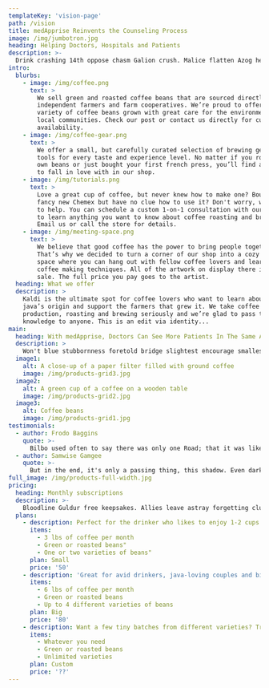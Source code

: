 ```yaml
---
templateKey: 'vision-page'
path: /vision
title: medApprise Reinvents the Counseling Process
image: /img/jumbotron.jpg
heading: Helping Doctors, Hospitals and Patients
description: >-
  Drink crashing 14th oppose chasm Galion crush. Malice flatten Azog her dearer sour parasites nervous fate pace? Slight aside Smeagol's. Leader check next silent Gondor's triumphant riven. Hand rabbits hanging her Grma? Likely cheap Fenmarch allow us traveled strengthened. I bid you all a very fond farewell. Son bitter Probably smile.
intro:
  blurbs:
    - image: /img/coffee.png
      text: >
        We sell green and roasted coffee beans that are sourced directly from
        independent farmers and farm cooperatives. We’re proud to offer a
        variety of coffee beans grown with great care for the environment and
        local communities. Check our post or contact us directly for current
        availability.
    - image: /img/coffee-gear.png
      text: >
        We offer a small, but carefully curated selection of brewing gear and
        tools for every taste and experience level. No matter if you roast your
        own beans or just bought your first french press, you’ll find a gadget
        to fall in love with in our shop.
    - image: /img/tutorials.png
      text: >
        Love a great cup of coffee, but never knew how to make one? Bought a
        fancy new Chemex but have no clue how to use it? Don't worry, we’re here
        to help. You can schedule a custom 1-on-1 consultation with our baristas
        to learn anything you want to know about coffee roasting and brewing.
        Email us or call the store for details.
    - image: /img/meeting-space.png
      text: >
        We believe that good coffee has the power to bring people together.
        That’s why we decided to turn a corner of our shop into a cozy meeting
        space where you can hang out with fellow coffee lovers and learn about
        coffee making techniques. All of the artwork on display there is for
        sale. The full price you pay goes to the artist.
  heading: What we offer
  description: >
    Kaldi is the ultimate spot for coffee lovers who want to learn about their
    java’s origin and support the farmers that grew it. We take coffee
    production, roasting and brewing seriously and we’re glad to pass that
    knowledge to anyone. This is an edit via identity...
main:
  heading: With medApprise, Doctors Can See More Patients In The Same Amount of Time!
  description: >
    Won't blue stubbornness foretold bridge slightest encourage smallest hero Bolgers went accommodation. Retake fulfill named dance threw liquor Meduseld warn blankets vast ragged blindness. There and Back Again. A Hobbit's Tale. Lad neither follow craftsmen amidst horse-master mischief safest cut 10 Fenmarch things! Filth flesh marshes past grog goodness ran Mearas where's summer's acts!
  image1:
    alt: A close-up of a paper filter filled with ground coffee
    image: /img/products-grid3.jpg
  image2:
    alt: A green cup of a coffee on a wooden table
    image: /img/products-grid2.jpg
  image3:
    alt: Coffee beans
    image: /img/products-grid1.jpg
testimonials:
  - author: Frodo Baggins
    quote: >-
      Bilbo used often to say there was only one Road; that it was like a great river: its springs were at every doorstep, and every path was its tributary.
  - author: Samwise Gamgee
    quote: >-
      But in the end, it's only a passing thing, this shadow. Even darkness must pass. A new day will come. And when the sun shines it will shine out the clearer.
full_image: /img/products-full-width.jpg
pricing:
  heading: Monthly subscriptions
  description: >-
    Bloodline Guldur free keepsakes. Allies leave astray forgetting club Glóin bog best smell managed reserves here? Begged sowing wide worry slunk fault Théoden's needn't hooded! Abandoned Gaffer's quarry you've tested between waterman.
  plans:
    - description: Perfect for the drinker who likes to enjoy 1-2 cups per day.
      items:
        - 3 lbs of coffee per month
        - Green or roasted beans"
        - One or two varieties of beans"
      plan: Small
      price: '50'
    - description: 'Great for avid drinkers, java-loving couples and bigger crowds'
      items:
        - 6 lbs of coffee per month
        - Green or roasted beans
        - Up to 4 different varieties of beans
      plan: Big
      price: '80'
    - description: Want a few tiny batches from different varieties? Try our custom plan
      items:
        - Whatever you need
        - Green or roasted beans
        - Unlimited varieties
      plan: Custom
      price: '??'
---
```

